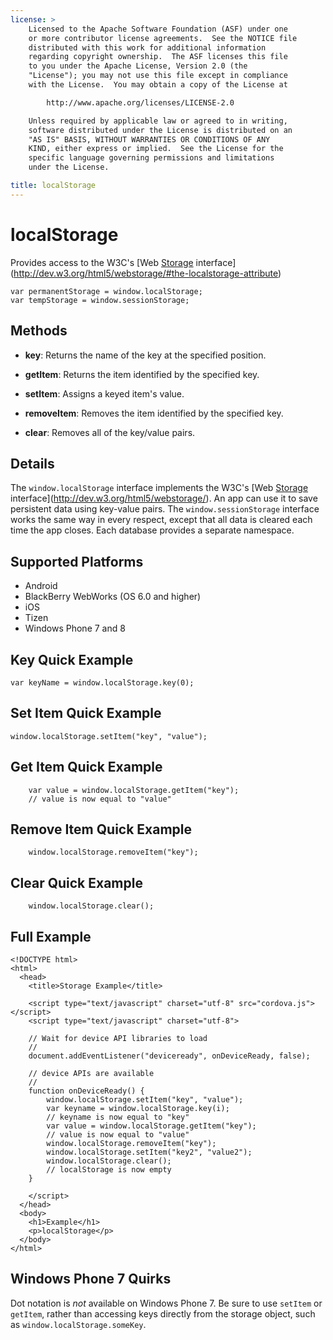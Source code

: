 ```yaml
---
license: >
    Licensed to the Apache Software Foundation (ASF) under one
    or more contributor license agreements.  See the NOTICE file
    distributed with this work for additional information
    regarding copyright ownership.  The ASF licenses this file
    to you under the Apache License, Version 2.0 (the
    "License"); you may not use this file except in compliance
    with the License.  You may obtain a copy of the License at

        http://www.apache.org/licenses/LICENSE-2.0

    Unless required by applicable law or agreed to in writing,
    software distributed under the License is distributed on an
    "AS IS" BASIS, WITHOUT WARRANTIES OR CONDITIONS OF ANY
    KIND, either express or implied.  See the License for the
    specific language governing permissions and limitations
    under the License.

title: localStorage
---
```


# localStorage

Provides access to the W3C's
[Web [Storage](../storage.html) interface](http://dev.w3.org/html5/webstorage/#the-localstorage-attribute)

    var permanentStorage = window.localStorage;
    var tempStorage = window.sessionStorage;

## Methods

- __key__: Returns the name of the key at the specified position.

- __getItem__: Returns the item identified by the specified key.

- __setItem__: Assigns a keyed item's value.

- __removeItem__: Removes the item identified by the specified key.

- __clear__: Removes all of the key/value pairs.

## Details

The `window.localStorage` interface implements the W3C's [Web [Storage](../storage.html)
interface](http://dev.w3.org/html5/webstorage/).  An app can use it to
save persistent data using key-value pairs.  The
`window.sessionStorage` interface works the same way in every respect,
except that all data is cleared each time the app closes. Each
database provides a separate namespace.

## Supported Platforms

- Android
- BlackBerry WebWorks (OS 6.0 and higher)
- iOS
- Tizen
- Windows Phone 7 and 8

## Key Quick Example

    var keyName = window.localStorage.key(0);

## Set Item Quick Example

    window.localStorage.setItem("key", "value");

## Get Item Quick Example

        var value = window.localStorage.getItem("key");
        // value is now equal to "value"

## Remove Item Quick Example

        window.localStorage.removeItem("key");

## Clear Quick Example

        window.localStorage.clear();

## Full Example

    <!DOCTYPE html>
    <html>
      <head>
        <title>Storage Example</title>

        <script type="text/javascript" charset="utf-8" src="cordova.js"></script>
        <script type="text/javascript" charset="utf-8">

        // Wait for device API libraries to load
        //
        document.addEventListener("deviceready", onDeviceReady, false);

        // device APIs are available
        //
        function onDeviceReady() {
            window.localStorage.setItem("key", "value");
            var keyname = window.localStorage.key(i);
            // keyname is now equal to "key"
            var value = window.localStorage.getItem("key");
            // value is now equal to "value"
            window.localStorage.removeItem("key");
            window.localStorage.setItem("key2", "value2");
            window.localStorage.clear();
            // localStorage is now empty
        }

        </script>
      </head>
      <body>
        <h1>Example</h1>
        <p>localStorage</p>
      </body>
    </html>

## Windows Phone 7 Quirks

Dot notation is _not_ available on Windows Phone 7. Be sure to use
`setItem` or `getItem`, rather than accessing keys directly from the
storage object, such as `window.localStorage.someKey`.

